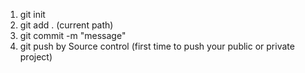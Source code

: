 1. git init
2. git add . (current path)
3. git commit -m "message"
4. git push by Source control (first time to push your public or private project)